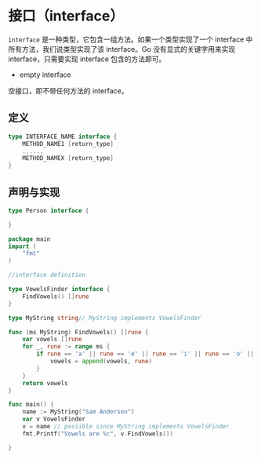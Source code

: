 # 接口（interface）

`interface` 是一种类型，它包含一组方法。如果一个类型实现了一个 interface 中所有方法，我们说类型实现了该 interface。Go 没有显式的关键字用来实现 interface，只需要实现 interface 包含的方法即可。

* empty interface

空接口，即不带任何方法的 interface。

## 定义

```go
type INTERFACE_NAME interface {
    METHOD_NAME1 [return_type]
    ......
    METHOD_NAMEX [return_type]
}
```

## 声明与实现

```go
type Person interface {

}
```

```go
package main
import (
    "fmt"
)

//interface definition

type VowelsFinder interface {
    FindVowels() []rune
}

type MyString string// MyString implements VowelsFinder

func (ms MyString) FindVowels() []rune {
    var vowels []rune
    for _, rune := range ms {
        if rune == 'a' || rune == 'e' || rune == 'i' || rune == 'o' || rune == 'u' {
            vowels = append(vowels, rune)
        }
    }
    return vowels
}

func main() {
    name := MyString("Sam Anderson")
    var v VowelsFinder
    v = name // possible since MyString implements VowelsFinder
    fmt.Printf("Vowels are %c", v.FindVowels())

}
```

